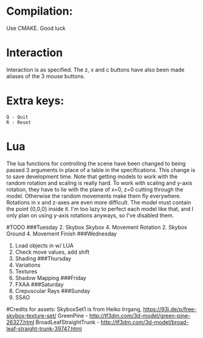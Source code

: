 # Compilation:
Use CMAKE. Good luck

# Interaction
Interaction is as specified. The z, x and c buttons have also been made aliases of the 3 mouse buttons.

# Extra keys:
    Q - Quit
    R - Reset

# Lua
The lua functions for controlling the scene have been changed to being passed 3 arguments in place of a table in the specifications. This change is to save development time.
Note that getting models to work with the random rotation and scaling is really hard. To work with scaling and y-axis rotation, they have to lie with the plane of x=0, z=0 cutting through the model. Otherwise the random movements make them fly everywhere.
Rotations in x and z-axes are even more difficult. The model must contain the point {0,0,0} inside it. I'm too lazy to perfect each model like that, and I only plan on using y-axis rotations anyways, so I've disabled them.

#TODO
###Tuesday
2. Skybox
    Skybox
4. Movement
    Rotation
2. Skybox
    Ground
4. Movement
    Finish
###Wednesday
1. Load objects in w/ LUA
4. Check move values, add shift
6. Shading
###Thursday
3. Variations
5. Textures
7. Shadow Mapping
###Friday
10. FXAA
###Saturday
9. Crepuscular Rays
###Sunday
8. SSAO

#Credits for assets:
    SkyboxSet1 is from Heiko Irrgang, https://93i.de/p/free-skybox-texture-set/
    GreenPine - http://tf3dm.com/3d-model/green-pine-26327.html
    BroadLeafStraightTrunk - http://tf3dm.com/3d-model/broad-leaf-straight-trunk-39747.html
    
